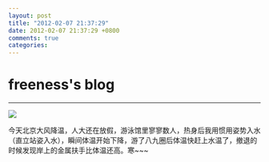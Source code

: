 ```yaml
---
layout: post
title: "2012-02-07 21:37:29"
date: 2012-02-07 21:37:29 +0800
comments: true
categories: 
---
```


# freeness's blog

----------

![](http://okqmqrbgo.bkt.clouddn.com/201202072137291.jpg)

>
今天北京大风降温，人大还在放假，游泳馆里寥寥数人，热身后我用惯用姿势入水（直立站姿入水），瞬间体温开始下降，游了八九圈后体温快赶上水温了，撤退的时候发现岸上的金属扶手比体温还高。寒~~~